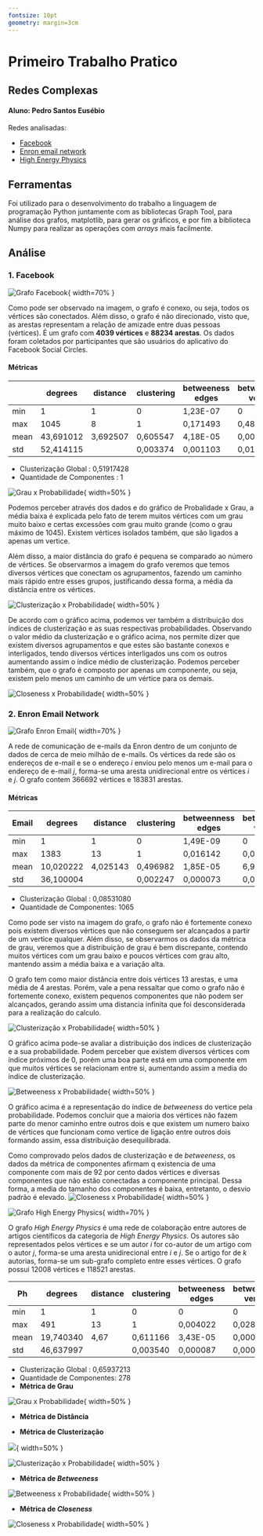 ```yaml
---
fontsize: 10pt
geometry: margin=3cm
---
```


# Primeiro Trabalho Pratico
## Redes Complexas
#### Aluno: Pedro Santos Eusébio

Redes analisadas:

- [Facebook](http://snap.stanford.edu/data/egonets-Facebook.html)
- [Enron email network](http://snap.stanford.edu/data/email-Enron.html)
- [High Energy Physics](http://snap.stanford.edu/data/ca-HepPh.html)

## Ferramentas

Foi utilizado para o desenvolvimento do trabalho a linguagem de programação Python juntamente com as bibliotecas Graph Tool, para análise dos grafos, matplotlib, para gerar os gráficos, e por fim a biblioteca Numpy para realizar as operações com *arrays* mais facilmente.

## Análise


### 1. Facebook

![Grafo Facebook](https://i.imgur.com/rXixFSx.png){ width=70% }


Como pode ser observado na imagem, o grafo é conexo, ou seja, todos os vértices são conectados. Além disso, o grafo é não direcionado, visto que, as arestas representam a relação de amizade entre duas pessoas (vértices). É um grafo com **4039 vértices** e **88234 arestas**. Os dados foram coletados por participantes que são usuários do aplicativo do Facebook Social Circles.

#### **Métricas**

|          | degrees     | distance   | clustering    |betweeness edges|betweeness vertex| components | closeness    | 
|----------|-------------|------------|---------------|----------------|-----------------|------------|--------------| 
| min      | 1           | 1          | 0             | 1,23E-07       | 0               | 0          | 0,178254     | 
| max      | 1045        | 8          | 1             | 0,171493       | 0,480518        | 4039.0     | 0,459699     | 
| mean     | 43,691012   | 3,692507   | 0,605547      | 4,18E-05       | 0,000667        | 4039.0     | 0,276168     | 
| std      | 52,414115   |            | 0,003374      | 0,001103       | 0,011645        | 0,0        | 0,036119     | 


- Clusterização Global : 0,51917428
- Quantidade de Componentes : 1
    
![Grau x Probabilidade](https://i.imgur.com/5hr2Wco.png){ width=50% }


Podemos perceber através dos dados e do gráfico de Probalidade x Grau, a média baixa é explicada pelo fato de terem muitos vértices com um grau muito baixo e certas excessões com grau muito grande (como o grau máximo de 1045). Existem vértices isolados também, que são ligados a apenas um vertice.

Além disso, a maior distância do grafo é pequena se comparado ao número de vértices. Se observarmos a imagem do grafo veremos que temos diversos vértices que conectam os agrupamentos, fazendo um caminho mais rápido entre esses grupos, justificando dessa forma, a média da distância entre os vértices.
	

![Clusterização x Probabilidade](https://i.imgur.com/tkmA2Wh.png){ width=50% }

De acordo com o gráfico acima, podemos ver também a distribuição dos índices de clusterização e as suas respectivas probabilidades.
Observando o valor médio da clusterização e o gráfico acima, nos permite dizer que existem diversos agrupamentos e que estes são bastante conexos e interligados, tendo diversos vértices interligados uns com os outros aumentando assim o índice médio de clusterização.
Podemos perceber também, que o grafo é composto por apenas um componente, ou seja, existem pelo menos um caminho de um vértice para os demais.


![*Closeness* x Probabilidade](https://i.imgur.com/O7UDWZv.png){ width=50% }


### 2. Enron Email Network

![Grafo Enron Email](https://i.imgur.com/Ndp3gPS.png){ width=70% }

A rede de comunicação de e-mails da Enron dentro de um conjunto de dados de cerca de meio milhão de e-mails. Os vértices da rede são os endereços de e-mail e se o endereço *i* enviou pelo menos um e-mail para o endereço de e-mail *j*, forma-se uma aresta unidirecional entre os vértices *i* e *j*. O grafo contem  366692 vértices e 183831 arestas. 

#### **Métricas**

| Email | degrees     | distance     | clustering    |betweenness edges|betweeness vertex| components     | closeness    | 
|-------|-------------|--------------|---------------|-----------------|-----------------|----------------|--------------| 
| min   | 1           | 1            | 0             | 1,49E-09        | 0               |                | 0,114172     | 
| max   | 1383        | 13           | 1             | 0,016142        | 0,064851        | 33696          | 1            | 
| mean  | 10,020222   | 4,025143     | 0,496982      | 1,85E-05        | 6,95E-05        | 34,45258       | 0,307050     | 
| std   | 36,100004   |              | 0,002247      | 0,000073        | 0,000879        | 1.031,96       | 0,190206     | 

- Clusterização Global : 0,08531080
- Quantidade de Componentes: 1065

Como pode ser visto na imagem do grafo, o grafo não é fortemente conexo pois existem diversos vértices que não conseguem ser alcançados a partir de um vertice qualquer. Além disso, se observarmos os dados da métrica de grau, veremos que a distribuição de grau é bem discrepante, contendo muitos vértices com um grau baixo e poucos vértices com grau alto, mantendo assim a média baixa e a variação alta.

O grafo tem como maior distância entre dois vértices 13 arestas, e uma média de 4 arestas. Porém, vale a pena ressaltar que como o grafo não é fortemente conexo, existem pequenos componentes que não podem ser alcançados, gerando assim uma distancia infinita que foi desconsiderada para a realização do calculo.

	
![Clusterização x Probabilidade](https://i.imgur.com/GZdcJ8s.png){ width=50% }

O gráfico acima pode-se avaliar a distribuição dos índices de clusterização e a sua probabilidade. Podem perceber que existem diversos vértices com índice próximos de 0, porém uma boa parte está em uma componente em que muitos vértices se relacionam entre si, aumentando assim a media do índice de clusterização.


![*Betweeness* x Probabilidade](https://i.imgur.com/NPczzsy.png){ width=50% }

O gráfico acima é a representação do índice de *betweeness* do vertice pela probabilidade. Podemos concluir que a maioria dos vértices não fazem parte do menor caminho entre outros dois e que existem um numero baixo de vértices que funcionam como vertice de ligação entre outros dois formando assim, essa distribuição desequilibrada.

Como comprovado pelos dados de clusterização e de *betweeness*, os dados da métrica de componentes afirmam q existencia de uma componente com mais de 92 por cento dados vértices e diversas componentes que não estão conectadas a componente principal. Dessa forma, a media do tamanho dos componentes é baixa, entretanto, o desvio padrão é elevado. 
![*Closeness* x Probabilidade](https://i.imgur.com/aT9mgRE.png){ width=50% }

![Grafo *High Energy Physics*](https://i.imgur.com/jbxPp1G.png){ width=70% }

O grafo *High Energy Physics* é uma rede de colaboração entre autores de artigos científicos da categoria de *High Energy Physics*. Os autores são representados pelos vértices e se um autor *i* for co-autor de um artigo com o autor *j*, forma-se uma aresta unidirecional entre *i* e *j*. Se o artigo for de *k* autorias, forma-se um sub-grafo completo entre esses vértices. O grafo possui 12008 vértices e 118521 arestas.


| Ph   | degrees     | distance | clustering    |betweeness edges|betweeness vertex| components   | closeness    | 
|------|-------------|----------|---------------|----------------|-----------------|--------------|--------------| 
| min  | 1           | 1        | 0             | 0              | 0               |              | 0,107145     | 
| max  | 491         | 13       | 1             | 0,004022       | 0,028025        | 11204        | 1            | 
| mean | 19,740340   | 4,67     | 0,611166      | 3,43E-05       | 0,000266        | 43,194245    | 0,266357     | 
| std  | 46,637997   |          | 0,003540      | 0,000087       | 0,000871        | 670,58964    | 0,182584     | 

- Clusterização Global : 0,65937213
- Quantidade de Componentes: 278
- **Métrica de Grau**

   
![Grau x Probabilidade](https://i.imgur.com/8A398Bs.png){ width=50% }

- **Métrica de Distância**
   

- **Métrica de Clusterização**
	

![](https://i.imgur.com/eynIYeg.png){ width=50% }

![Clusterização x Probabilidade](https://i.imgur.com/eynIYeg.png){ width=50% }


- **Métrica de *Betweeness***
	
![*Betweeness* x Probabilidade](https://i.imgur.com/aREtiC2.png){ width=50% }



- **Métrica de *Closeness***

![*Closeness* x Probabilidade](https://i.imgur.com/HtaBgax.png){ width=50% }
